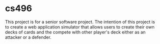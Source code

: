 # cs496
This project is for a senior software project. The intention of this project is to create a web application simulator that allows users to create their own decks of cards and the compete with other player's deck either as an attacker or a defender.
